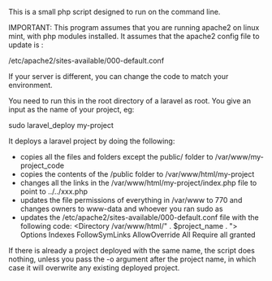 This is a small php script designed to run on the command line.

IMPORTANT: This program assumes that you are running apache2 on linux mint, with php modules installed. It assumes that the apache2 config file to update is :

/etc/apache2/sites-available/000-default.conf

If your server is different, you can change the code to match your environment.

You need to run this in the root directory of a laravel as root. You give an input as the name of your project, eg:

sudo laravel_deploy my-project

It deploys a laravel project by doing the following:

* copies all the files and folders except the public/ folder to /var/www/my-project_code
* copies the contents of the /public folder to /var/www/html/my-project
* changes all the links in the /var/www/html/my-project/index.php file to point to ../../xxx.php
* updates the file permissions of everything in /var/www to 770 and changes owners to www-data and whoever you ran sudo as
* updates the /etc/apache2/sites-available/000-default.conf file with the following code:
<Directory /var/www/html/" . $project_name . ">
    Options Indexes FollowSymLinks
    AllowOverride All
    Require all granted
</Directory>

If there is already a project deployed with the same name, the script does nothing, unless you pass the -o argument after the project name, in which case it will overwrite any existing deployed project.

